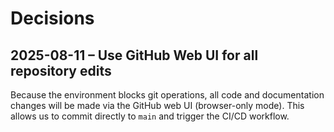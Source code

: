 # Decisions

## 2025-08-11 – Use GitHub Web UI for all repository edits

Because the environment blocks git operations, all code and documentation changes will be made via the GitHub web UI (browser-only mode). This allows us to commit directly to `main` and trigger the CI/CD workflow.
